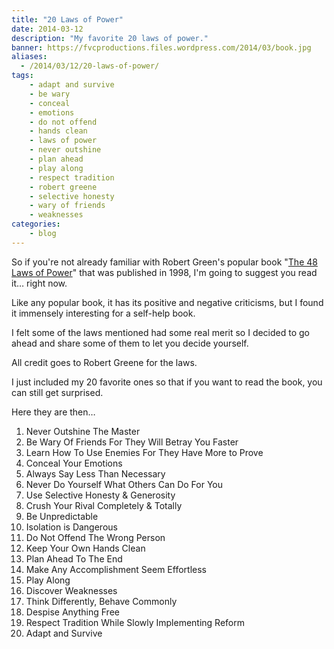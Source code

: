 ```yaml
---
title: "20 Laws of Power"
date: 2014-03-12
description: "My favorite 20 laws of power."
banner: https://fvcproductions.files.wordpress.com/2014/03/book.jpg
aliases:
  - /2014/03/12/20-laws-of-power/
tags:
    - adapt and survive
    - be wary
    - conceal
    - emotions
    - do not offend
    - hands clean
    - laws of power
    - never outshine
    - plan ahead
    - play along
    - respect tradition
    - robert greene
    - selective honesty
    - wary of friends
    - weaknesses
categories:
    - blog
---
```


So if you're not already familiar with Robert Green's popular book "[The 48 Laws of Power](//en.wikipedia.org/wiki/The_48_Laws_of_Power '48 Laws of Power - Wiki')" that was published in 1998, I'm going to suggest you read it… right now.

Like any popular book, it has its positive and negative criticisms, but I found it immensely interesting for a self-help book.

I felt some of the laws mentioned had some real merit so I decided to go ahead and share some of them to let you decide yourself.

All credit goes to Robert Greene for the laws.

I just included my 20 favorite ones so that if you want to read the book, you can still get surprised.

Here they are then…

1.  Never Outshine The Master
2.  Be Wary Of Friends For They Will Betray You Faster
3.  Learn How To Use Enemies For They Have More to Prove
4.  Conceal Your Emotions
5.  Always Say Less Than Necessary
6.  Never Do Yourself What Others Can Do For You
7.  Use Selective Honesty & Generosity
8.  Crush Your Rival Completely & Totally
9.  Be Unpredictable
10. Isolation is Dangerous
11. Do Not Offend The Wrong Person
12. Keep Your Own Hands Clean
13. Plan Ahead To The End
14. Make Any Accomplishment Seem Effortless
15. Play Along
16. Discover Weaknesses
17. Think Differently, Behave Commonly
18. Despise Anything Free
19. Respect Tradition While Slowly Implementing Reform
20. Adapt and Survive
